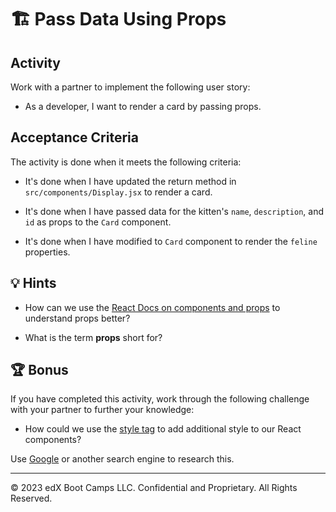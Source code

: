 # 🏗️ Pass Data Using Props

## Activity

Work with a partner to implement the following user story:

* As a developer, I want to render a card by passing props.

## Acceptance Criteria

The activity is done when it meets the following criteria:

* It's done when I have updated the return method in `src/components/Display.jsx` to render a card.

* It's done when I have passed data for the kitten's `name`, `description`, and `id` as props to the `Card` component.

* It's done when I have modified to `Card` component to render the `feline` properties.

## 💡 Hints

* How can we use the [React Docs on components and props](https://facebook.github.io/react/docs/components-and-props.html) to understand props better?

* What is the term **props** short for?

## 🏆 Bonus

If you have completed this activity, work through the following challenge with your partner to further your knowledge:

* How could we use the [style tag](https://facebook.github.io/react/docs/dom-elements.html#style) to add additional style to our React components?

Use [Google](https://www.google.com) or another search engine to research this.

---
© 2023 edX Boot Camps LLC. Confidential and Proprietary. All Rights Reserved.
